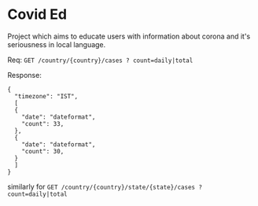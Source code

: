 # Covid Ed

Project which aims to educate users with information about corona and it's seriousness in local language.


Req: `GET /country/{country}/cases ? count=daily|total`

Response: 
```
{
  "timezone": "IST",
  [
  {
    "date": "dateformat",
    "count": 33,
  },
  {
    "date": "dateformat",
    "count": 30,
  }
  ]
}
```

similarly for `GET /country/{country}/state/{state}/cases ? count=daily|total`

